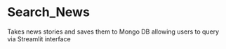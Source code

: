 # Search_News
Takes news stories and saves them to Mongo DB allowing users to query via Streamlit interface
